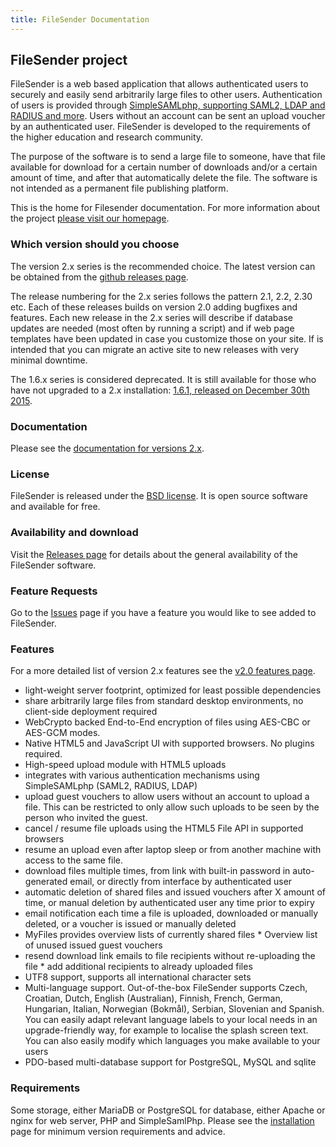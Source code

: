 ```yaml
---
title: FileSender Documentation
---
```


## FileSender project

FileSender is a web based application that allows authenticated users
to securely and easily send arbitrarily large files to other users.
Authentication of users is provided through [SimpleSAMLphp, supporting
SAML2, LDAP and RADIUS and
more](http://simplesamlphp.org/docs/stable/simplesamlphp-idp#section_2).
Users without an account can be sent an upload voucher by an
authenticated user. FileSender is developed to the requirements of the
higher education and research community.

The purpose of the software is to send a large file to someone, have
that file available for download for a certain number of downloads
and/or a certain amount of time, and after that automatically delete
the file. The software is not intended as a permanent file publishing
platform.

This is the home for Filesender documentation. For more information
about the project [please visit our homepage](http://filesender.org).

### Which version should you choose

The version 2.x series is the recommended choice. The latest version
can be obtained from the [github releases
page](https://github.com/filesender/filesender/releases). 

The release numbering for the 2.x series follows the
pattern 2.1, 2.2, 2.30 etc. Each of these releases builds on
version 2.0 adding bugfixes and features. Each new
release in the 2.x series will describe if database updates are needed
(most often by running a script) and if web page templates have been
updated in case you customize those on your site. If is intended that
you can migrate an active site to new releases with very minimal downtime.

The 1.6.x series is considered deprecated. It is still available
for those who have not upgraded to a 2.x installation: [1.6.1, released on December 30th 2015](https://downloads.filesender.org/filesender-1.6.1.tar.gz).

### Documentation

Please see the [documentation for versions 2.x](http://docs.filesender.org/v2.0/).

### License

FileSender is released under the [BSD
license](http://opensource.org/licenses/BSD-3-Clause). It is open
source software and available for free.

### Availability and download

Visit the [Releases
page](https://github.com/filesender/filesender/releases) for details
about the general availability of the FileSender software.

### Feature Requests

Go to the [Issues](https://github.com/filesender/filesender/issues)
page if you have a feature you would like to see added to FileSender.

### Features

For a more detailed list of version 2.x features see the [v2.0 features page](v2.0/features/).

* light-weight server footprint, optimized for least possible dependencies
* share arbitrarily large files from standard desktop environments, no client-side deployment required
* WebCrypto backed End-to-End encryption of files using AES-CBC or AES-GCM modes.
* Native HTML5 and JavaScript UI with supported browsers. No plugins required.
* High-speed upload module with HTML5 uploads
* integrates with various authentication mechanisms using SimpleSAMLphp (SAML2, RADIUS, LDAP)
* upload guest vouchers to allow users without an account to upload a file. This can be restricted to only
  allow such uploads to be seen by the person who invited the guest.
* cancel / resume file uploads using the HTML5 File API in supported browsers
* resume an upload even after laptop sleep or from another machine with access to the same file.
* download files multiple times, from link with built-in password in auto-generated email, or directly from interface by authenticated user
* automatic deletion of shared files and issued vouchers after X amount of time, or manual deletion by authenticated user any time prior to expiry
* email notification each time a file is uploaded, downloaded or manually deleted, or a voucher is issued or manually deleted
* MyFiles provides overview lists of currently shared files * Overview list of unused issued guest vouchers
* resend download link emails to file recipients without re-uploading the file * add additional recipients to already uploaded files
* UTF8 support, supports all international character sets
* Multi-language support. Out-of-the-box FileSender supports Czech, Croatian, Dutch, English (Australian), Finnish, French, German, Hungarian, Italian, Norwegian (Bokmål), Serbian, Slovenian and Spanish. You can easily adapt relevant language labels to your local needs in an upgrade-friendly way, for example to localise the splash screen text. You can also easily modify which languages you make available to your users
* PDO-based multi-database support for PostgreSQL, MySQL and sqlite



### Requirements

Some storage, either MariaDB or PostgreSQL for database, either Apache
or nginx for web server, PHP and SimpleSamlPhp. Please see the
[installation](v2.0/install/) page for minimum version requirements
and advice.


